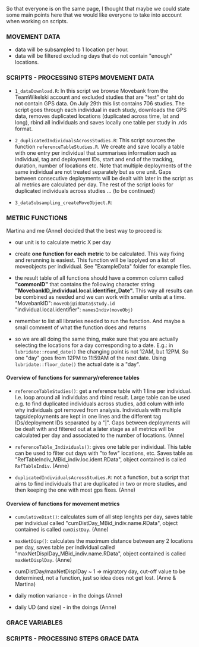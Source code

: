 So that everyone is on the same page, I thought that maybe we could state some main points here that we would like everyone to take into account when working on scripts.

### MOVEMENT DATA

-   data will be subsampled to 1 location per hour.
-   data will be filtered excluding days that do not contain "enough" locations.

### SCRIPTS - PROCESSING STEPS MOVEMENT DATA

-   `1_dataDownload.R`: In this script we browse Movebank from the TeamWikelski account and excluded studies that are "test" or taht do not contain GPS data. On July 29th this list contains 706 studies. The script goes through each individual in each study, downloads the GPS data, removes duplicated locations (duplicated across time, lat and long), rbind all individuals and saves locally one table per study in .rds format.

-   `2_duplicatedIndividualsAcrossStudies.R`: This script sources the function `referenceTableStudies.R`. We create and save locally a table with one entry per individual that summarises information such as individual, tag and deployment IDs, start and end of the tracking, duration, number of locations etc. Note that multiple deployments of the same individual are not treated separately but as one unit. Gaps between consecutive deployments will be dealt with later in the script as all metrics are calculated per day. The rest of the script looks for duplicated individuals across studies ... (to be continued)

-   `3_dataSubsampling_createMoveObject.R`:

### METRIC FUNCTIONS

Martina and me (Anne) decided that the best way to proceed is:

-   our unit is to calculate metric X per day

-   create **one function for each metric** to be calculated. This way fixing and rerunning is easiest. This function will be lapplyed on a list of moveobjects per individual. See "ExampleData" folder for example files.

-   the result table of all functions should have a common column called **"commonID"** that contains the following character string **"MovebankID_individual.local.identifier_Date".** This way all results can be combined as needed and we can work with smaller units at a time.    
"MovebankID": `moveObj@idData$study.id`  
"individual.local.identifier": `namesIndiv(moveObj)`

-   remember to list all libraries needed to run the function. And maybe a small comment of what the function does and returns

-   so we are all doing the same thing, make sure that you are actually selecting the locations for a day corresponding to a date. E.g.: in `lubridate::round_date()` the changing point is not 12AM, but 12PM. So one "day" goes from 12PM to 11:59AM of the next date. Using `lubridate::floor_date()` the actual date is a "day".

#### Overview of functions for summary/reference tables

- `referenceTableStudies()`: get a reference table with 1 line per individual. I.e. loop around all individulas and rbind result. Large table can be used e.g. to find duplicated individuals across studies, add colum with info why individuals got removed from analysis. Individuals with multiple tags/deployments are kept in one lines and the different tag IDs/deployment IDs separated by a "|". Gaps between deployments will be dealt with and filtered out at a later stage as all metrics will be calculated per day and associated to the number of locations. (Anne)

- `referenceTable_Individuals()`: gives one table per individual. This table can be used to filter out days with "to few" locations, etc. Saves table as "RefTableIndiv_MBid_indiv.loc.ident.RData", object contained is called `RefTableIndiv`. (Anne)

- `duplicatedIndividualsAcrossStudies.R`: not a function, but a script that aims to find individuals that are duplicated in two or more studies, and then keeping the one with most gps fixes. (Anne)


#### Overview of functions for movement metrics

- `cumulativeDist()`: calculates sum of all step lenghts per day, saves table per individual called "cumDistDay_MBid_indiv.name.RData", object contained is called `cumDistDay`. (Anne)

- `maxNetDisp()`: calculates the maximum distance between any 2 locations per day, saves table per individual called "maxNetDisplDay_MBid_indiv.name.RData", object contained is called `maxNetDisplDay`. (Anne)

- cumDistDay/maxNetDisplDay ~ 1 => migratory day, cut-off value to be determined, not a function, just so idea does not get lost. (Anne & Martina)
- daily motion variance - in the doings (Anne)
- daily UD (and size) - in the doings (Anne)


### GRACE VARIABLES

### SCRIPTS - PROCESSING STEPS GRACE DATA
